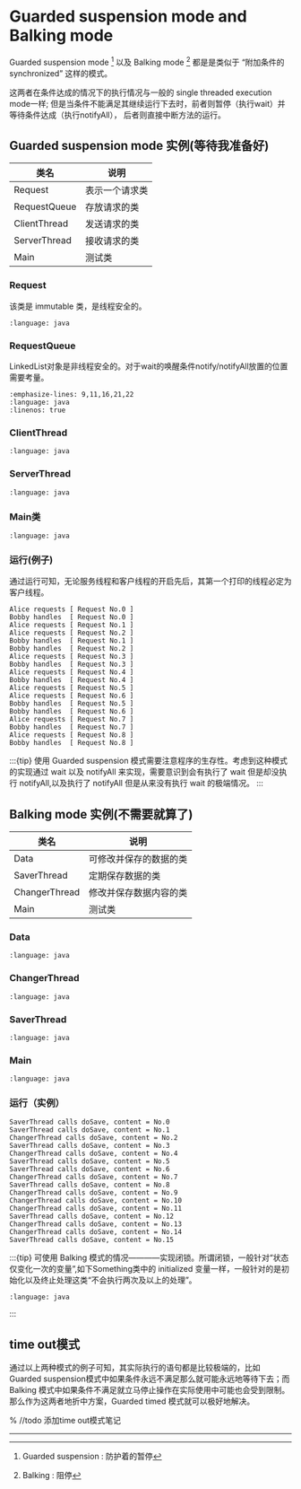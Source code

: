 # Guarded suspension mode and Balking mode

Guarded suspension mode [^id6] 以及 Balking mode [^id7] 都是是类似于 “附加条件的 synchronized” 这样的模式。

这两者在条件达成的情况下的执行情况与一般的 single threaded execution mode一样;
但是当条件不能满足其继续运行下去时，前者则暂停（执行wait）并等待条件达成（执行notifyAll），
后者则直接中断方法的运行。

## Guarded suspension mode 实例(等待我准备好)

| 类名           | 说明      |
| ------------ | ------- |
| Request      | 表示一个请求类 |
| RequestQueue | 存放请求的类  |
| ClientThread | 发送请求的类  |
| ServerThread | 接收请求的类  |
| Main         | 测试类     |

### Request

该类是 immutable 类，是线程安全的。

```{literalinclude} ../example_java/multithreading/GuardedSuspension/Request.java
:language: java
```

### RequestQueue

LinkedList对象是非线程安全的。对于wait的唤醒条件notify/notifyAll放置的位置需要考量。

```{literalinclude} ../example_java/multithreading/GuardedSuspension/RequestQueue.java
:emphasize-lines: 9,11,16,21,22
:language: java
:linenos: true
```

### ClientThread

```{literalinclude} ../example_java/multithreading/GuardedSuspension/ClientThread.java
:language: java
```

### ServerThread

```{literalinclude} ../example_java/multithreading/GuardedSuspension/ServerThread.java
:language: java
```

### Main类

```{literalinclude} ../example_java/multithreading/GuardedSuspension/Main.java
:language: java
```

### 运行(例子)

通过运行可知，无论服务线程和客户线程的开启先后，其第一个打印的线程必定为客户线程。

```guess
Alice requests [ Request No.0 ]
Bobby handles  [ Request No.0 ]
Alice requests [ Request No.1 ]
Alice requests [ Request No.2 ]
Bobby handles  [ Request No.1 ]
Bobby handles  [ Request No.2 ]
Alice requests [ Request No.3 ]
Bobby handles  [ Request No.3 ]
Alice requests [ Request No.4 ]
Bobby handles  [ Request No.4 ]
Alice requests [ Request No.5 ]
Alice requests [ Request No.6 ]
Bobby handles  [ Request No.5 ]
Bobby handles  [ Request No.6 ]
Alice requests [ Request No.7 ]
Bobby handles  [ Request No.7 ]
Alice requests [ Request No.8 ]
Bobby handles  [ Request No.8 ]
```

:::{tip}
使用 Guarded suspension 模式需要注意程序的生存性。考虑到这种模式的实现通过 wait 以及 notifyAll 来实现，需要意识到会有执行了 wait 但是却没执行 notifyAll,以及执行了 notifyAll 但是从来没有执行 wait 的极端情况。
:::

## Balking mode 实例(不需要就算了)

| 类名            | 说明          |
| ------------- | ----------- |
| Data          | 可修改并保存的数据的类 |
| SaverThread   | 定期保存数据的类    |
| ChangerThread | 修改并保存数据内容的类 |
| Main          | 测试类         |

### Data

```{literalinclude} ../example_java/multithreading/Balking/Data.java
:language: java
```

### ChangerThread

```{literalinclude} ../example_java/multithreading/Balking/ChangerThread.java
:language: java
```

### SaverThread

```{literalinclude} ../example_java/multithreading/Balking/SaverThread.java
:language: java
```

### Main

```{literalinclude} ../example_java/multithreading/Balking/Main.java
:language: java
```

### 运行（实例）

```guess
SaverThread calls doSave, content = No.0
SaverThread calls doSave, content = No.1
ChangerThread calls doSave, content = No.2
SaverThread calls doSave, content = No.3
ChangerThread calls doSave, content = No.4
SaverThread calls doSave, content = No.5
SaverThread calls doSave, content = No.6
ChangerThread calls doSave, content = No.7
SaverThread calls doSave, content = No.8
ChangerThread calls doSave, content = No.9
ChangerThread calls doSave, content = No.10
ChangerThread calls doSave, content = No.11
SaverThread calls doSave, content = No.12
ChangerThread calls doSave, content = No.13
ChangerThread calls doSave, content = No.14
SaverThread calls doSave, content = No.15
```

:::{tip}
可使用 Balking 模式的情况————实现闭锁。所谓闭锁，一般针对“状态仅变化一次的变量”,如下Something类中的 initialized 变量一样，一般针对的是初始化以及终止处理这类“不会执行两次及以上的处理”。

```{literalinclude} ../example_java/multithreading/Balking/Something.java
:language: java
```
:::

## time out模式

通过以上两种模式的例子可知，其实际执行的语句都是比较极端的，比如 Guarded suspension模式中如果条件永远不满足那么就可能永远地等待下去；而 Balking 模式中如果条件不满足就立马停止操作在实际使用中可能也会受到限制。那么作为这两者地折中方案，Guarded timed 模式就可以极好地解决。

% //todo 添加time out模式笔记

______________________________________________________________________

[^id6]: Guarded suspension : 防护着的暂停

[^id7]: Balking : 阻停
